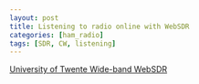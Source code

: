```yaml
---
layout: post
title: Listening to radio online with WebSDR 
categories: [ham_radio]
tags: [SDR, CW, listening]
---
```


[University of Twente Wide-band WebSDR](http://websdr.ewi.utwente.nl:8901/)
